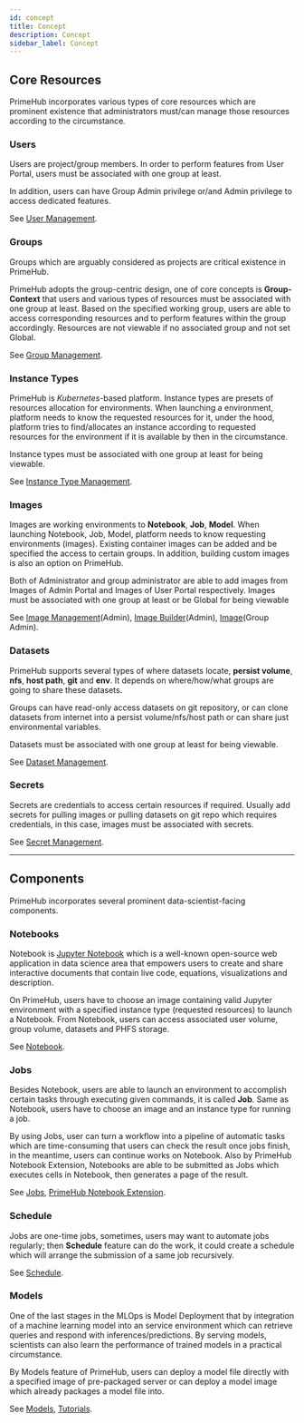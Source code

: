 ```yaml
---
id: concept
title: Concept
description: Concept
sidebar_label: Concept
---
```


## Core Resources

PrimeHub incorporates various types of core resources which are prominent existence that administrators must/can manage those resources according to the circumstance.

### Users

Users are project/group members. In order to perform features from User Portal, users must be associated with one group at least.

In addition, users can have Group Admin privilege or/and Admin privilege to access dedicated features.

See [User Management](guide_manual/admin-user).

### Groups

Groups which are arguably considered as projects are critical existence in PrimeHub. 

PrimeHub adopts the group-centric design, one of core concepts is **Group-Context** that users and various types of resources must be associated with one group at least. Based on the specified working group, users are able to access corresponding resources and to perform features within the group accordingly. Resources are not viewable if no associated group and not set Global.

See [Group Management](guide_manual/admin-group).

### Instance Types

PrimeHub is *Kubernetes*-based platform. Instance types are presets of resources allocation for environments. When launching a environment, platform needs to know the requested resources for it, under the hood, platform tries to find/allocates an instance according to requested resources for the environment if it is available by then in the circumstance. 

Instance types must be associated with one group at least for being viewable.

See [Instance Type Management](guide_manual/admin-instancetype).

### Images

Images are working environments to **Notebook**, **Job**, **Model**. When launching Notebook, Job, Model, platform needs to know requesting environments (images). Existing container images can be added and be specified the access to certain groups. In addition, building custom images is also an option on PrimeHub.

Both of Administrator and group administrator are able to add images from Images of Admin Portal and Images of User Portal respectively. Images must be associated with one group at least or be Global for being viewable

See [Image Management](guide_manual/admin-image)(Admin), [Image Builder](guide_manual/admin-build-image)(Admin), [Image](group-image)(Group Admin).


### Datasets

PrimeHub supports several types of where datasets locate, **persist volume**, **nfs**, **host path**, **git** and **env**. It depends on where/how/what groups are going to share these datasets.

Groups can have read-only access datasets on git repository, or can clone datasets from internet into a persist volume/nfs/host path or can share just environmental variables.

Datasets must be associated with one group at least for being viewable.

See [Dataset Management](guide_manual/admin-dataset).

### Secrets

Secrets are credentials to access certain resources if required. Usually add secrets for pulling images or pulling datasets on git repo which requires credentials, in this case, images must be associated with secrets.

See [Secret Management](guide_manual/admin-secret).

---

## Components

PrimeHub incorporates several prominent data-scientist-facing components.

### Notebooks

Notebook is [Jupyter Notebook](https://jupyter.org/) which is a well-known open-source web application in data science area that empowers users to create and share interactive documents that contain live code, equations, visualizations and description.

On PrimeHub, users have to choose an image containing valid Jupyter environment with a specified instance type (requested resources) to launch a Notebook. From Notebook, users can access associated user volume, group volume, datasets and PHFS storage.

See [Notebook](quickstart/launch-project).

### Jobs

Besides Notebook, users are able to launch an environment to accomplish certain tasks through executing given commands, it is called **Job**. Same as Notebook, users have to choose an image and an instance type for running a job.

By using Jobs, user can turn a workflow into a pipeline of automatic tasks which are time-consuming that users can check the result once jobs finish, in the meantime, users can continue works on Notebook. Also by PrimeHub Notebook Extension, Notebooks are able to be submitted as Jobs which executes cells in Notebook, then generates a page of the result.

See [Jobs](job-submission-feature), [PrimeHub Notebook Extension](ph-notebook-extension).

### Schedule

Jobs are one-time jobs, sometimes, users may want to automate jobs regularly; then **Schedule** feature can do the work, it could create a schedule which will arrange the submission of a same job recursively.

See [Schedule](job-scheduling-feature).

### Models

One of the last stages in the MLOps is Model Deployment that by integration of a machine learning model into an service environment which can retrieve queries and respond with inferences/predictions. By serving models, scientists can also learn the performance of trained models in a practical circumstance.

By Models feature of PrimeHub, users can deploy a model file directly with a specified image of pre-packaged server or can deploy a model image which already packages a model file into.

See [Models](model-deployment-feature), [Tutorials](model-deployment-tutorial-concepts).
